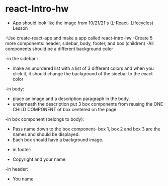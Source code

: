 # react-Intro-hw

* App should look like the image from 10/21/21's (L-React- Lifecycles) Lesson

-Use create-react-app and make a app called react-intro-hw
-Create 5 more components: header, sidebar, body, footer, and box (children)
-All components should be a different background color

-in the sidebar :
* make an unordered list with a list of 3 different colors and when you click it, it should change the background of the sidebar to the exact color

-in body:
* place an image and a description paragraph in the body.
* underneath the description put 3 box components from reusing the ONE CHILD COMPONENT of box centered on the page.

-in box component (belongs to body):
* Pass name down to the box component- box 1, box 2 and box 3 are the names and should be displayed.
* Each box should have a background image.

- in footer:
* Copyright and your name

-in header:
* You name
